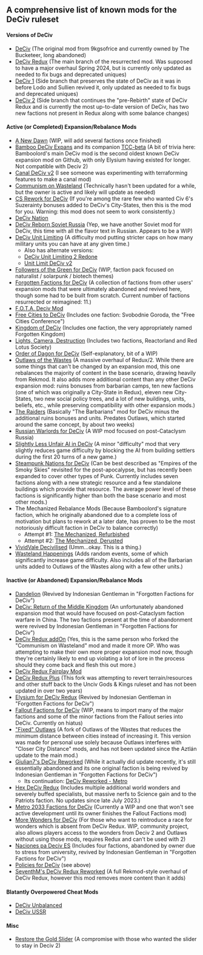 ## A comprehensive list of known mods for the DeCiv ruleset

#### Versions of DeCiv
- [DeCiv](https://github.com/GeneralWadaling/DeCiv) (The original mod from 9kgsofrice and currently owned by The Bucketeer, long abandoned)
- [DeCiv Redux](https://github.com/SpacedOutChicken/DeCiv-Redux) (The main branch of the resurrected mod. Was supposed to have a major overhaul Spring 2024, but is currently only updated as needed to fix bugs and deprecated uniques)
- [DeCiv 1](https://github.com/SpacedOutChicken/DeCiv-1) (Side branch that preserves the state of DeCiv as it was in before Lodo and Sullien revived it, only updated as needed to fix bugs and deprecated uniques)
- [DeCiv 2](https://github.com/SpacedOutChicken/Deciv-2) (Side branch that continues the "pre-Rebirth" state of DeCiv Redux and is currently the most up-to-date version of DeCiv, has two new factions not present in Redux along with some balance changes)

#### Active (or Completed) Expansion/Rebalance Mods
- [A New Dawn](https://github.com/ReallyBasicName/A-New-Dawn) (WIP, will add several factions once finished)
- [Bamboo DeCiv Expans](https://github.com/RealBamboolord/Bamboo-Deciv-Expans) and its companion [TCC-beta](https://github.com/NotBamboolord/TCC-beta) (A bit of trivia here: Bamboolord's main DeCiv mod is the second oldest known DeCiv expansion mod on Github, with only Elysium having existed for longer. Not compatible with Deciv 2)
- [Canal DeCiv v2](https://github.com/fabi0M/CANAL_DECIV_V2) (I see someone was experimenting with terraforming features to make a canal mod)
- [Communism on Wasteland](https://github.com/chenxing61/Communism-on-Wasteland) (Technically hasn't been updated for a while, but the owner is active and likely will update as needed)
- [CS Rework for DeCiv](https://github.com/the-s-is-silent/CS-Rework-for-DeCiv) (If you're among the rare few who wanted Civ 6's Suzerainty bonuses added to DeCiv's City-States, then this is the mod for you. Warning: this mod does not seem to work consistently.)
- [DeCiv Nation](https://github.com/EmperorVboiuerfg/Deciv-Nation)
- [DeCiv Reborn Soviet Russia](https://github.com/SovSteelDragon/DeCiv-Reborn-Soviet-Russia) (Yep, we have another Soviet mod for DeCiv, this time with all the flavor text in Russian. Appears to be a WIP)
- [DeCiv Unit Limiting](https://github.com/Calais-Osterrepublic/DeCiv-Unit-Limiting) (A difficulty mod putting stricter caps on how many military units you can have at any given time.)
    - Also has alternate versions:
    - [DeCiv Unit Limiting 2 Redone](https://github.com/Calais-Osterrepublic/Deciv-Unit-Limiting-2-Redone)
    - [Unit Limit DeCiv v2](https://github.com/fabi0M/UNIT_LIMIT_DECIV_V2/blob/main/jsons/GlobalUniques.json)
- [Followers of the Green for DeCiv](https://github.com/carriontrooper/Followers-of-the-Green-for-Deciv) (WIP, faction pack focused on naturalist / solarpunk / biotech themes)
- [Forgotten Factions for DeCiv](https://github.com/carriontrooper/Forgotten-Factions-for-Deciv) (A collection of factions from other users' expansion mods that were ultimately abandoned and revived here, though some had to be built from scratch. Current number of factions resurrected or reimagined: 11.)
- [F.O.T.A. Deciv Mod](https://github.com/Mradypta1/F.O.T.A-Deciv-Mod)
- [Free Cities to DeCiv](https://github.com/Inkognito-secret/Free-Cites-to-DeCiv) (Includes one faction: Svobodnie Goroda, the "Free Cities Conference")
- [Kingdom of DeCiv](https://github.com/EPG333/Kingdom-of-Deciv) (Includes one faction, the very appropriately named Forgotten Kingdom)
- [Lights, Camera, Destruction](https://github.com/PAFR2003/LightsCameraDestruction) (Includes two factions, Reactorland and Red Lotus Society)
- [Order of Dagon for DeCiv](https://github.com/ReallyBasicName/Order-of-Dagon-for-Deciv) (Self-explanatory, bit of a WIP)
- [Outlaws of the Wastes](https://github.com/the-s-is-silent/Outlaws-of-the-Wastes) (A massive overhaul of Redux/2. While there are some things that can't be changed by an expansion mod, this one rebalances the majority of content in the base scenario, drawing heavily from Rekmod. It also adds more additional content than any other DeCiv expansion mod: ruins bonuses from barbarian camps, ten new factions (one of which was originally a City-State in Redux), eleven new City-States, two new social policy trees, and a lot of new buildings, units, beliefs, etc., while preserving compatibility with other expansion mods.)
- [The Raiders](https://github.com/Belias02/The-raiders) (Basically "The Barbarians" mod for DeCiv minus the additional ruins bonuses and units. Predates Outlaws, which started around the same concept, by about two weeks)
- [Russian Warlords for DeCiv](https://github.com/Inkognito-secret/Russian-warlords-for-DeCiv) (A WIP mod focused on post-Cataclysm Russia)
- [Slightly Less Unfair AI in DeCiv](https://github.com/the-s-is-silent/Slightly-Less-Unfair-AI-in-DeCiv) (A minor "difficulty" mod that very slightly reduces game difficulty by blocking the AI from building settlers during the first 20 turns of a new game.)
- [Steampunk Nations for DeCiv](https://github.com/carriontrooper/Steampunk-Nations-for-Deciv) (Can be best described as "Empires of the Smoky Skies" revisited for the post-apocalypse, but has recently been expanded to cover other types of Punk. Currently includes seven factions along with a new strategic resource and a few standalone buildings which provide that resource. The average power level of these factions is significantly higher than both the base scenario and most other mods.)
- The Mechanized Rebalance Mods (Because Bamboolord's signature faction, which he originally abandoned due to a complete loss of motivation but plans to rework at a later date, has proven to be the most notoriously difficult faction in DeCiv to balance correctly)
    - Attempt #1: [The Mechanized, Refurbished](https://github.com/the-s-is-silent/The-Mechanized-Refurbished)
    - Attempt #2: [The Mechanized, Derusted](https://github.com/EPG333/The-Mechanized-Derusted)
- [VividVale Decivilised](https://github.com/BennieCUBED/VividVale-Decivilised) (Umm...okay. This is a thing.)
- [Wasteland Happenings](https://github.com/the-s-is-silent/Wasteland-Happenings) (Adds random events, some of which significantly increase game difficulty. Also includes all of the Barbarian units added to Outlaws of the Wastes along with a few other units.)

#### Inactive (or Abandoned) Expansion/Rebalance Mods
- [Dandelion](https://github.com/PAFR2003/Dandelion) (Revived by Indonesian Gentleman in "Forgotten Factions for DeCiv")
- [DeCiv: Return of the Middle Kingdom](https://github.com/Jinmjjjhrf/Deciv-Return-of-the-Middle-Kingdom) (An unfortunately abandoned expansion mod that would have focused on post-Cataclysm faction warfare in China. The two factions present at the time of abandonment were revived by Indonesian Gentleman in "Forgotten Factions for DeCiv")
- [DeCiv Redux addOn](https://github.com/TheresNoLama/DeCiv-Redux-addOn) (Yes, this is the same person who forked the "Communism on Wasteland" mod and made it more OP. Who was attempting to make their own more proper expansion mod now, though they're certainly likely to end up violating a lot of lore in the process should they come back and flesh this out more.)
- [DeCiv Redux Fairplay Mod](https://github.com/Monokiro/Deciv-Redux-Fairplay-Mod)
- [DeCiv Redux Plus](https://github.com/kudcrafts/DeCiv-Redux-Plus) (This fork was attempting to revert terrain/resources and other stuff back to the Unciv Gods & Kings ruleset and has not been updated in over two years)
- [Elysium for DeCiv Redux](https://github.com/HaneulCheong/Elysium-for-DeCiv-Redux) (Revived by Indonesian Gentleman in "Forgotten Factions for DeCiv")
- [Fallout Factions for DeCiv](https://github.com/ReallyBasicName/Fallout-Factions-for-Deciv) (WIP, means to import many of the major factions and some of the minor factions from the Fallout series into DeCiv. Currently on hiatus)
- ["Fixed" Outlaws](https://github.com/TomXPL/Fixed-Outlaws) (A fork of Outlaws of the Wastes that reduces the minimum distance between cities instead of increasing it. This version was made for personal use solely because Outlaws interferes with "Closer City Distance" mods, and has not been updated since the Aztlán update to the main mod.)
- [Giulian7's DeCiv Reworked](https://github.com/Giulian7/DeCiv-Reworked) (While it actually did update recently, it's still essentially abandoned and its one original faction is being revived by Indonesian Gentleman in "Forgotten Factions for DeCiv")
    - Its continuation: [DeCiv Reworked - Metro](https://github.com/Giulian7/DeCiv-Reworked---Metro)
- [Hex DeCiv Redux](https://github.com/Hexelix/Hex-DeCiv-Redux) (Includes multiple additional world wonders and severely buffed specialists, but massive nerfs to Science gain and to the Patriots faction. No updates since late July 2023.)
- [Metro 2033 Factions for DeCiv](https://github.com/ReallyBasicName/Metro-2033-factions-for-Deciv) (Currently a WIP and one that won't see active development until its owner finishes the Fallout Factions mod)
- [More Wonders for DeCiv](https://github.com/the-s-is-silent/More-Wonders-for-DeCiv) (For those who want to reintroduce a race for wonders which is absent from DeCiv Redux. WIP, community project, also allows players access to the wonders from Deciv 2 and Outlaws without using those mods, requires Redux and can't be used with 2)
- [Naciones pa Deciv ES](https://github.com/Belias02/Naciones-pa-deciv-ES) (Includes four factions, abandoned by owner due to stress from university, revived by Indonesian Gentleman in "Forgotten Factions for DeCiv")
- [Policies for DeCiv](https://github.com/Belias02/PoliciesforDeciv) (see above)
- [SeventhM's DeCiv Redux Reworked](https://github.com/SeventhM/Deciv-Redux-Reworked) (A full Rekmod-style overhaul of DeCiv Redux, however this mod removes more content than it adds)

#### Blatantly Overpowered Cheat Mods
- [DeCiv Unbalanced](https://github.com/the-s-is-silent/DeCiv-Unbalanced)
- [DeCiv USSR](https://github.com/Doomstar00/DeCiv-USSR)

#### Misc
- [Restore the Gold Slider](https://github.com/the-s-is-silent/Restore-the-Gold-Slider-in-Deciv-2) (A compromise with those who wanted the slider to stay in Deciv 2)
